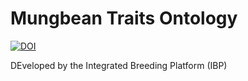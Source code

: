 # Mungbean Traits Ontology

[![DOI](https://zenodo.org/badge/397267171.svg)](https://zenodo.org/doi/10.5281/zenodo.11473786)

DEveloped by the Integrated Breeding Platform (IBP)
